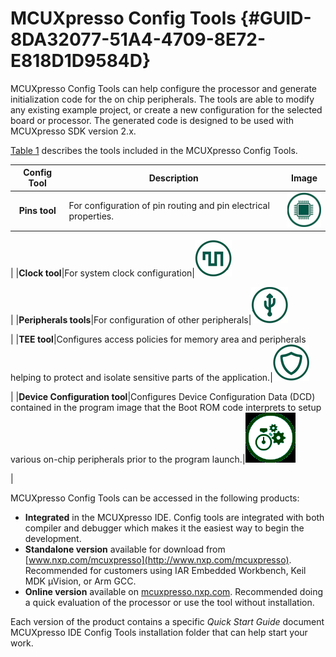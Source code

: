 # MCUXpresso Config Tools {#GUID-8DA32077-51A4-4709-8E72-E818D1D9584D}

MCUXpresso Config Tools can help configure the processor and generate initialization code for the on chip peripherals. The tools are able to modify any existing example project, or create a new configuration for the selected board or processor. The generated code is designed to be used with MCUXpresso SDK version 2.x.

[Table 1](mcuxpresso_config_tools.md#TABLE_E1V_M1C_CDB) describes the tools included in the MCUXpresso Config Tools.

|Config Tool|Description|Image|
|:---------:|-----------|:---:|
|**Pins tool**|For configuration of pin routing and pin electrical properties.|![](../images/pin_80.png)

|
|**Clock tool**|For system clock configuration|![](../images/clock_80.png)

|
|**Peripherals tools**|For configuration of other peripherals|![](../images/peri_80.png)

|
|**TEE tool**|Configures access policies for memory area and peripherals helping to protect and isolate sensitive parts of the application.|![](../images/tee_80.png)

|
|**Device Configuration tool**|Configures Device Configuration Data \(DCD\) contained in the program image that the Boot ROM code interprets to setup various on-chip peripherals prior to the program launch.|![](../images/dcd_80.png)

|

MCUXpresso Config Tools can be accessed in the following products:

-   **Integrated** in the MCUXpresso IDE. Config tools are integrated with both compiler and debugger which makes it the easiest way to begin the development.
-   **Standalone version** available for download from [www.nxp.com/mcuxpresso](http://www.nxp.com/mcuxpresso). Recommended for customers using IAR Embedded Workbench, Keil MDK µVision, or Arm GCC.
-   **Online version** available on [mcuxpresso.nxp.com](http://mcuxpresso.nxp.com). Recommended doing a quick evaluation of the processor or use the tool without installation.

Each version of the product contains a specific *Quick Start Guide* document MCUXpresso IDE Config Tools installation folder that can help start your work.

